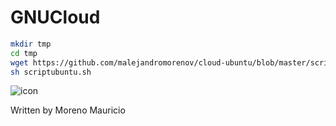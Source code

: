 # GNUCloud

```sh
mkdir tmp
cd tmp
wget https://github.com/malejandromorenov/cloud-ubuntu/blob/master/scriptubuntu.sh
sh scriptubuntu.sh
```


![icon](https://github.com/malejandromorenov/cloud-ubuntu/blob/master/cloud.png)


Written by Moreno Mauricio
